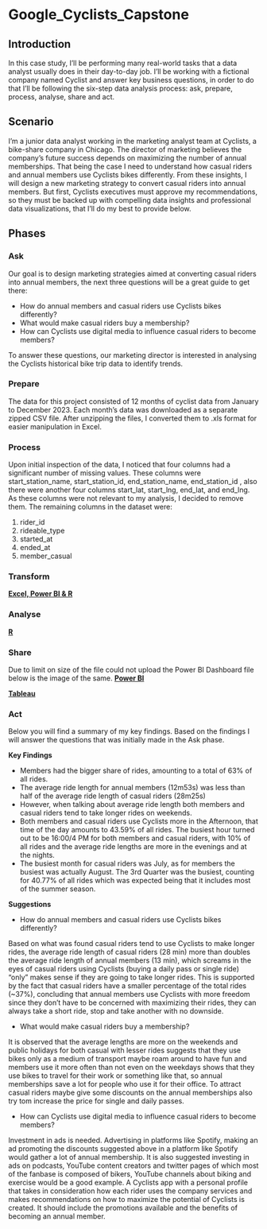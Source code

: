 # **Google_Cyclists_Capstone**

## **Introduction**

In this case study, I’ll be performing many real-world tasks that a data analyst usually does in their day-to-day job. I’ll be working with a fictional company named Cyclist and answer key business questions, in order to do that I’ll be following the six-step data analysis process: ask, prepare, process, analyse, share and act.

## **Scenario**

I’m a junior data analyst working in the marketing analyst team at Cyclists, a bike-share company in Chicago. The director of marketing believes the company’s future success depends on maximizing the number of annual memberships. That being the case I need to understand how casual riders and annual members use Cyclists bikes differently. From these insights, I will design a new marketing strategy to convert casual riders into annual members. But first, Cyclists executives must approve my recommendations, so they must be backed up with compelling data insights and professional data visualizations, that I’ll do my best to provide below.

## **Phases**

### **Ask**

Our goal is to design marketing strategies aimed at converting casual riders into annual members, the next three questions will be a great guide to get there:

- How do annual members and casual riders use Cyclists bikes differently?
-	What would make casual riders buy a membership?
-	How can Cyclists use digital media to influence casual riders to become members?
  
To answer these questions, our marketing director is interested in analysing the Cyclists historical bike trip data to identify trends.

### **Prepare**

The data for this project consisted of 12 months of cyclist data from January to December 2023. Each month’s data was downloaded as a separate zipped CSV file. After unzipping the files, I converted them to .xls format for easier manipulation in Excel.

### **Process**

Upon initial inspection of the data, I noticed that four columns had a significant number of missing values. 
These columns were start_station_name, start_station_id, end_station_name, end_station_id , also there were another four columns start_lat, start_lng, end_lat, and end_lng. As these columns were not relevant to my analysis, I decided to remove them. The remaining columns in the dataset were:

1.	rider_id
2.	rideable_type
3.	started_at
4.	ended_at
5.	member_casual

### **Transform**

[**Excel, Power BI & R**](https://github.com/Gnpavan/Google_Cyclists_Capstone/blob/main/Capstone_Overview.pdf)

### **Analyse**

[**R**](https://github.com/Gnpavan/Google_Cyclists_Capstone/blob/main/Cyclists_Capstone_R_Code.R)

### **Share**

Due to limit on size of the file could not upload the Power BI Dashboard file below is the image of the same.
[**Power BI**](https://github.com/Gnpavan/Google_Cyclists_Capstone/blob/main/Cyclists_Capstone_Dashboard_Image.png)

[**Tableau**](https://github.com/Gnpavan/Google_Cyclists_Capstone/blob/main/Cyclists_Capstone_Tableau_Dashboard.twb)

### **Act**

Below you will find a summary of my key findings. Based on the findings I will answer the questions that was initially made in the Ask phase.

**Key Findings**

-	Members had the bigger share of rides, amounting to a total of 63% of all rides.
-	The average ride length for annual members (12m53s) was less than half of the average ride length of casual riders (28m25s)
-	However, when talking about average ride length both members and casual riders tend to take longer rides on weekends.
-	Both members and casual riders use Cyclists more in the Afternoon, that time of the day amounts to 43.59% of all rides. The busiest hour turned out to be 16:00/4 PM for both members and casual riders, with 10% of all rides and the average ride lengths are more in the evenings and at the nights.
-	The busiest month for casual riders was July, as for members the busiest was actually August. The 3rd Quarter was the busiest, counting for 40.77% of all rides which was expected being that it includes most of the summer season.

**Suggestions**

- How do annual members and casual riders use Cyclists bikes differently?
  
Based on what was found casual riders tend to use Cyclists to make longer rides, the average ride length of casual riders (28 min) more than doubles the average ride length of annual members (13 min), which screams in the eyes of casual riders using Cyclists (buying a daily pass or single ride) “only” makes sense if they are going to take longer rides. This is supported by the fact that casual riders have a smaller percentage of the total rides (~37%), concluding that annual members use Cyclists with more freedom since they don’t have to be concerned with maximizing their rides, they can always take a short ride, stop and take another with no downside.

-	What would make casual riders buy a membership? 

It is observed that the average lengths are more on the weekends and public holidays for both casual with lesser rides suggests that they use bikes only as a medium of transport maybe roam around to have fun and members use it more often than not even on the weekdays shows that they use bikes to travel for their work or something like that, so annual memberships save a lot for people who use it for their office. To attract casual riders maybe give some discounts on the annual memberships also try tom increase the price for single and daily passes.

-	How can Cyclists use digital media to influence casual riders to become members? 

Investment in ads is needed. Advertising in platforms like Spotify, making an ad promoting the discounts suggested above in a platform like Spotify would gather a lot of annual membership. It is also suggested investing in ads on podcasts, YouTube content creators and twitter pages of which most of the fanbase is composed of bikers, YouTube channels about biking and exercise would be a good example. A Cyclists app with a personal profile that takes in consideration how each rider uses the company services and makes recommendations on how to maximize the potential of Cyclists is created. It should include the promotions available and the benefits of becoming an annual member.



